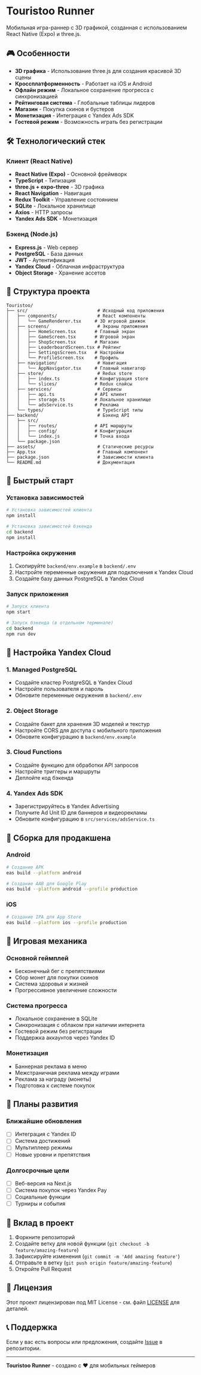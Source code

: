 # Touristoo Runner

Мобильная игра-раннер с 3D графикой, созданная с использованием React Native (Expo) и three.js.

## 🎮 Особенности

- **3D графика** - Использование three.js для создания красивой 3D сцены
- **Кроссплатформенность** - Работает на iOS и Android
- **Офлайн режим** - Локальное сохранение прогресса с синхронизацией
- **Рейтинговая система** - Глобальные таблицы лидеров
- **Магазин** - Покупка скинов и бустеров
- **Монетизация** - Интеграция с Yandex Ads SDK
- **Гостевой режим** - Возможность играть без регистрации

## 🛠 Технологический стек

### Клиент (React Native)

- **React Native (Expo)** - Основной фреймворк
- **TypeScript** - Типизация
- **three.js + expo-three** - 3D графика
- **React Navigation** - Навигация
- **Redux Toolkit** - Управление состоянием
- **SQLite** - Локальное хранилище
- **Axios** - HTTP запросы
- **Yandex Ads SDK** - Монетизация

### Бэкенд (Node.js)

- **Express.js** - Web сервер
- **PostgreSQL** - База данных
- **JWT** - Аутентификация
- **Yandex Cloud** - Облачная инфраструктура
- **Object Storage** - Хранение ассетов

## 📁 Структура проекта

```
Touristoo/
├── src/                          # Исходный код приложения
│   ├── components/               # React компоненты
│   │   └── GameRenderer.tsx     # 3D игровой движок
│   ├── screens/                  # Экраны приложения
│   │   ├── HomeScreen.tsx       # Главный экран
│   │   ├── GameScreen.tsx       # Игровой экран
│   │   ├── ShopScreen.tsx       # Магазин
│   │   ├── LeaderboardScreen.tsx # Рейтинг
│   │   ├── SettingsScreen.tsx   # Настройки
│   │   └── ProfileScreen.tsx    # Профиль
│   ├── navigation/               # Навигация
│   │   └── AppNavigator.tsx     # Главный навигатор
│   ├── store/                    # Redux store
│   │   ├── index.ts             # Конфигурация store
│   │   └── slices/              # Redux слайсы
│   ├── services/                 # Сервисы
│   │   ├── api.ts               # API клиент
│   │   ├── storage.ts           # Локальное хранилище
│   │   └── adsService.ts        # Реклама
│   └── types/                    # TypeScript типы
├── backend/                      # Бэкенд API
│   ├── src/
│   │   ├── routes/              # API маршруты
│   │   ├── config/              # Конфигурация
│   │   └── index.js             # Точка входа
│   └── package.json
├── assets/                       # Статические ресурсы
├── App.tsx                       # Главный компонент
├── package.json                  # Зависимости клиента
└── README.md                     # Документация
```

## 🚀 Быстрый старт

### Установка зависимостей

```bash
# Установка зависимостей клиента
npm install

# Установка зависимостей бэкенда
cd backend
npm install
```

### Настройка окружения

1. Скопируйте `backend/env.example` в `backend/.env`
2. Настройте переменные окружения для подключения к Yandex Cloud
3. Создайте базу данных PostgreSQL в Yandex Cloud

### Запуск приложения

```bash
# Запуск клиента
npm start

# Запуск бэкенда (в отдельном терминале)
cd backend
npm run dev
```

## 🔧 Настройка Yandex Cloud

### 1. Managed PostgreSQL

- Создайте кластер PostgreSQL в Yandex Cloud
- Настройте пользователя и пароль
- Обновите переменные окружения в `backend/.env`

### 2. Object Storage

- Создайте бакет для хранения 3D моделей и текстур
- Настройте CORS для доступа с мобильного приложения
- Обновите конфигурацию в `backend/env.example`

### 3. Cloud Functions

- Создайте функцию для обработки API запросов
- Настройте триггеры и маршруты
- Деплойте код бэкенда

### 4. Yandex Ads SDK

- Зарегистрируйтесь в Yandex Advertising
- Получите Ad Unit ID для баннеров и видеорекламы
- Обновите конфигурацию в `src/services/adsService.ts`

## 📱 Сборка для продакшена

### Android

```bash
# Создание APK
eas build --platform android

# Создание AAB для Google Play
eas build --platform android --profile production
```

### iOS

```bash
# Создание IPA для App Store
eas build --platform ios --profile production
```

## 🎯 Игровая механика

### Основной геймплей

- Бесконечный бег с препятствиями
- Сбор монет для покупки скинов
- Система здоровья и жизней
- Прогрессивное увеличение сложности

### Система прогресса

- Локальное сохранение в SQLite
- Синхронизация с облаком при наличии интернета
- Гостевой режим без регистрации
- Поддержка аккаунтов через Yandex ID

### Монетизация

- Баннерная реклама в меню
- Межстраничная реклама между играми
- Реклама за награду (монеты)
- Подготовка к системе покупок

## 🔮 Планы развития

### Ближайшие обновления

- [ ] Интеграция с Yandex ID
- [ ] Система достижений
- [ ] Мультиплеер режимы
- [ ] Новые уровни и препятствия

### Долгосрочные цели

- [ ] Веб-версия на Next.js
- [ ] Система покупок через Yandex Pay
- [ ] Социальные функции
- [ ] Турниры и события

## 🤝 Вклад в проект

1. Форкните репозиторий
2. Создайте ветку для новой функции (`git checkout -b feature/amazing-feature`)
3. Зафиксируйте изменения (`git commit -m 'Add amazing feature'`)
4. Отправьте в ветку (`git push origin feature/amazing-feature`)
5. Откройте Pull Request

## 📄 Лицензия

Этот проект лицензирован под MIT License - см. файл [LICENSE](LICENSE) для деталей.

## 📞 Поддержка

Если у вас есть вопросы или предложения, создайте [Issue](https://github.com/your-username/touristoo-runner/issues) в репозитории.

---

**Touristoo Runner** - создано с ❤️ для мобильных геймеров
